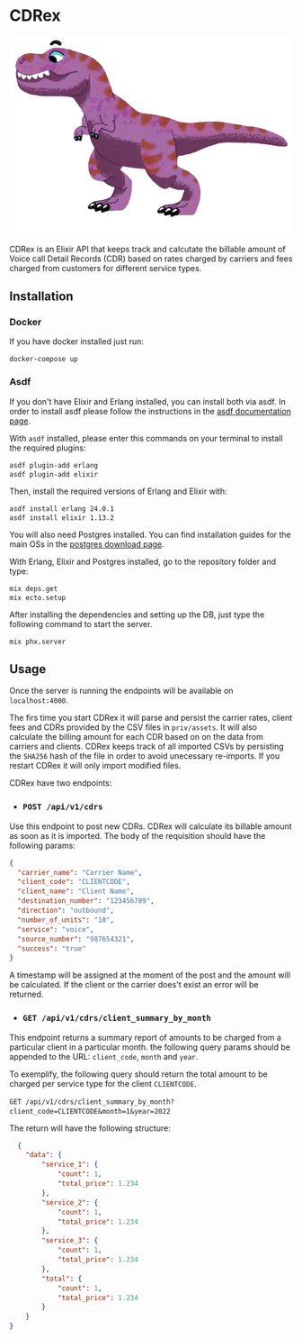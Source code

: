 # CDRex

![CDRex](CDRex.png)


CDRex is an Elixir API that keeps track and calcutate the billable amount of Voice call Detail Records (CDR) based on rates charged by carriers and fees charged from customers for different service types.

## Installation
### Docker
If you have docker installed just run:

```
docker-compose up
```

### Asdf

If you don't have Elixir and Erlang installed, you can install both via asdf.
In order to install asdf please follow the instructions in the
[asdf documentation page](http://asdf-vm.com/guide/getting-started.html#_1-install-dependencies).

With `asdf` installed, please enter this commands on your terminal to install the required plugins:

```
asdf plugin-add erlang
asdf plugin-add elixir
```

Then, install the required versions of Erlang and Elixir with:

```
asdf install erlang 24.0.1
asdf install elixir 1.13.2
```

You will also need Postgres installed. You can find installation guides for the main OSs in the [postgres download page](https://www.postgresql.org/download/).

With Erlang, Elixir and Postgres installed, go to the repository folder and type:

```
mix deps.get
mix ecto.setup
```

After installing the dependencies and setting up the DB, just type the following command to start the server.

```
mix phx.server
```

## Usage

Once the server is running the endpoints will be available on `localhost:4000`.

The firs time you start CDRex it will parse and persist the carrier rates, client fees and CDRs provided by the CSV files in `priv/assets`. It will also calculate the billing amount for each CDR based on on the data from carriers and clients. CDRex keeps track of all imported CSVs by persisting the `SHA256` hash of the file in order to avoid unecessary re-imports. If you restart CDRex it will only import modified files.

CDRex have two endpoints:

- ### `POST /api/v1/cdrs`

Use this endpoint to post new CDRs. CDRex will calculate its billable amount as soon as it is imported. The body of the requisition should have the following params:

```json
{
  "carrier_name": "Carrier Name",
  "client_code": "CLIENTCODE",
  "client_name": "Client Name",
  "destination_number": "123456789",
  "direction": "outbound",
  "number_of_units": "10",
  "service": "voice",
  "source_number": "987654321",
  "success": "true"
}
```

A timestamp will be assigned at the moment of the post and the amount will be calculated. If the client or the carrier does't exist an error will be returned.

- ### `GET /api/v1/cdrs/client_summary_by_month`

This endpoint returns a summary report of amounts to be charged from a particular client in a particular month. the following query params should be appended to the URL: `client_code`, `month` and `year`.

To exemplify, the following query should return the total amount to be charged per service type for the client `CLIENTCODE`.

`GET /api/v1/cdrs/client_summary_by_month?client_code=CLIENTCODE&month=1&year=2022`

The return will have the following structure:

```json
  {
    "data": {
        "service_1": {
            "count": 1,
            "total_price": 1.234
        },
        "service_2": {
            "count": 1,
            "total_price": 1.234
        },
        "service_3": {
            "count": 1,
            "total_price": 1.234
        },
        "total": {
            "count": 1,
            "total_price": 1.234
        }
    }
}
```